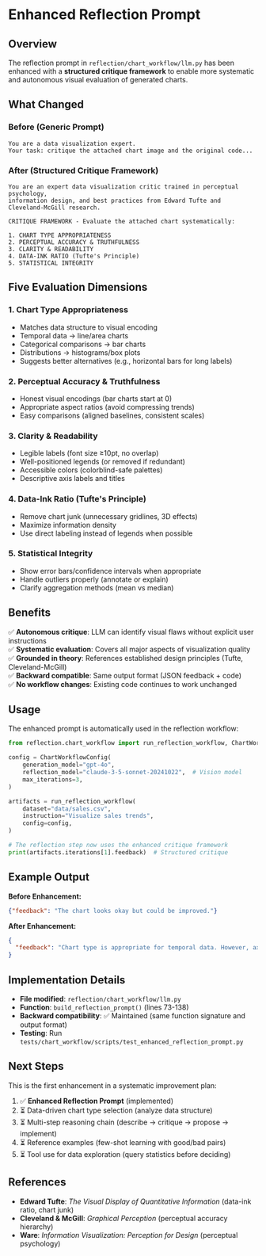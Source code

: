 # Enhanced Reflection Prompt

## Overview

The reflection prompt in `reflection/chart_workflow/llm.py` has been enhanced with a **structured critique framework** to enable more systematic and autonomous visual evaluation of generated charts.

## What Changed

### Before (Generic Prompt)

```text
You are a data visualization expert.
Your task: critique the attached chart image and the original code...
```

### After (Structured Critique Framework)

```text
You are an expert data visualization critic trained in perceptual psychology, 
information design, and best practices from Edward Tufte and Cleveland-McGill research.

CRITIQUE FRAMEWORK - Evaluate the attached chart systematically:

1. CHART TYPE APPROPRIATENESS
2. PERCEPTUAL ACCURACY & TRUTHFULNESS  
3. CLARITY & READABILITY
4. DATA-INK RATIO (Tufte's Principle)
5. STATISTICAL INTEGRITY
```

## Five Evaluation Dimensions

### 1. Chart Type Appropriateness

- Matches data structure to visual encoding
- Temporal data → line/area charts
- Categorical comparisons → bar charts
- Distributions → histograms/box plots
- Suggests better alternatives (e.g., horizontal bars for long labels)

### 2. Perceptual Accuracy & Truthfulness

- Honest visual encodings (bar charts start at 0)
- Appropriate aspect ratios (avoid compressing trends)
- Easy comparisons (aligned baselines, consistent scales)

### 3. Clarity & Readability

- Legible labels (font size ≥10pt, no overlap)
- Well-positioned legends (or removed if redundant)
- Accessible colors (colorblind-safe palettes)
- Descriptive axis labels and titles

### 4. Data-Ink Ratio (Tufte's Principle)

- Remove chart junk (unnecessary gridlines, 3D effects)
- Maximize information density
- Use direct labeling instead of legends when possible

### 5. Statistical Integrity

- Show error bars/confidence intervals when appropriate
- Handle outliers properly (annotate or explain)
- Clarify aggregation methods (mean vs median)

## Benefits

✅ **Autonomous critique**: LLM can identify visual flaws without explicit user instructions  
✅ **Systematic evaluation**: Covers all major aspects of visualization quality  
✅ **Grounded in theory**: References established design principles (Tufte, Cleveland-McGill)  
✅ **Backward compatible**: Same output format (JSON feedback + code)  
✅ **No workflow changes**: Existing code continues to work unchanged  

## Usage

The enhanced prompt is automatically used in the reflection workflow:

```python
from reflection.chart_workflow import run_reflection_workflow, ChartWorkflowConfig

config = ChartWorkflowConfig(
    generation_model="gpt-4o",
    reflection_model="claude-3-5-sonnet-20241022",  # Vision model
    max_iterations=3,
)

artifacts = run_reflection_workflow(
    dataset="data/sales.csv",
    instruction="Visualize sales trends",
    config=config,
)

# The reflection step now uses the enhanced critique framework
print(artifacts.iterations[1].feedback)  # Structured critique
```

## Example Output

**Before Enhancement:**

```json
{"feedback": "The chart looks okay but could be improved."}
```

**After Enhancement:**

```json
{
  "feedback": "Chart type is appropriate for temporal data. However, axis labels overlap (readability issue), legend obscures data points (clarity issue), and excessive gridlines reduce data-ink ratio. Recommend: rotate x-axis labels 45°, move legend outside plot area, reduce gridline opacity to 0.3."
}
```

## Implementation Details

- **File modified**: `reflection/chart_workflow/llm.py`
- **Function**: `build_reflection_prompt()` (lines 73-138)
- **Backward compatibility**: ✅ Maintained (same function signature and output format)
- **Testing**: Run `tests/chart_workflow/scripts/test_enhanced_reflection_prompt.py`

## Next Steps

This is the first enhancement in a systematic improvement plan:

1. ✅ **Enhanced Reflection Prompt** (implemented)
2. ⏳ Data-driven chart type selection (analyze data structure)
3. ⏳ Multi-step reasoning chain (describe → critique → propose → implement)
4. ⏳ Reference examples (few-shot learning with good/bad pairs)
5. ⏳ Tool use for data exploration (query statistics before deciding)

## References

- **Edward Tufte**: *The Visual Display of Quantitative Information* (data-ink ratio, chart junk)
- **Cleveland & McGill**: *Graphical Perception* (perceptual accuracy hierarchy)
- **Ware**: *Information Visualization: Perception for Design* (perceptual psychology)
